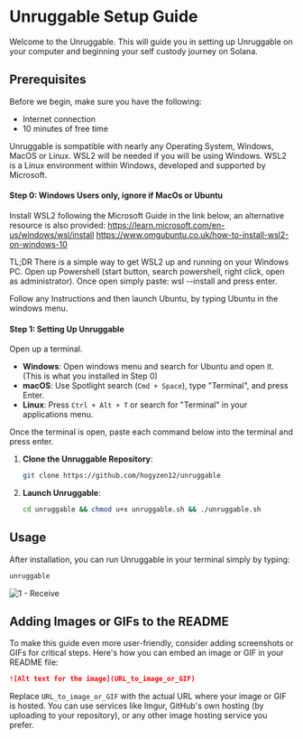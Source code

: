 # Unruggable Setup Guide

Welcome to the Unruggable. 
This will guide you in setting up Unruggable on your computer and beginning your self custody journey on Solana.

## Prerequisites

Before we begin, make sure you have the following:

- Internet connection
- 10 minutes of free time

Unruggable is sompatible with nearly any Operating System, Windows, MacOS or Linux.
WSL2 will be needed if you will be using Windows. 
WSL2 is a Linux environment within Windows, developed and supported by Microsoft.

#### Step 0: Windows Users only, ignore if MacOs or Ubuntu

Install WSL2 following the Microsoft Guide in the link below, an alternative resource is also provided:
https://learn.microsoft.com/en-us/windows/wsl/install
https://www.omgubuntu.co.uk/how-to-install-wsl2-on-windows-10

TL;DR
There is a simple way to get WSL2 up and running on your Windows PC.
Open up Powershell (start button, search powershell, right click, open as administrator).
Once open simply paste:
wsl --install
and press enter.

Follow any Instructions and then launch Ubuntu, by typing Ubuntu in the windows menu.

#### Step 1: Setting Up Unruggable

Open up a terminal. 

- **Windows**: Open windows menu and search for Ubuntu and open it. (This is what you installed in Step 0)
- **macOS**: Use Spotlight search (`Cmd + Space`), type "Terminal", and press Enter.
- **Linux**: Press `Ctrl + Alt + T` or search for "Terminal" in your applications menu.

Once the terminal is open, paste each command below into the terminal and press enter.

1. **Clone the Unruggable Repository**:
   ```bash
   git clone https://github.com/hogyzen12/unruggable
   ```
2. **Launch Unruggable**:
   ```bash
   cd unruggable && chmod u+x unruggable.sh && ./unruggable.sh
   ```
## Usage

After installation, you can run Unruggable in your terminal simply by typing:

```bash
unruggable
```
![1 - Receive](https://shdw-drive.genesysgo.net/3UgjUKQ1CAeaecg5CWk88q9jGHg8LJg9MAybp4pevtFz/rec.gif)


## Adding Images or GIFs to the README

To make this guide even more user-friendly, consider adding screenshots or GIFs for critical steps. Here's how you can embed an image or GIF in your README file:

```markdown
![Alt text for the image](URL_to_image_or_GIF)
```

Replace `URL_to_image_or_GIF` with the actual URL where your image or GIF is hosted. You can use services like Imgur, GitHub's own hosting (by uploading to your repository), or any other image hosting service you prefer.
